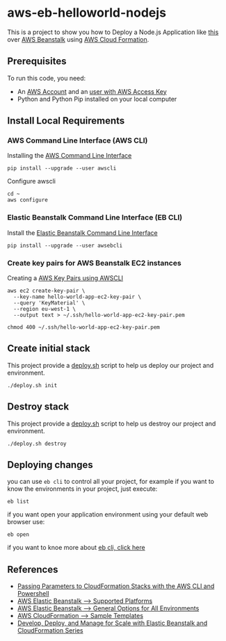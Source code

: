 # aws-eb-helloworld-nodejs

This is a project to show you how to Deploy a Node.js Application like [this](https://github.com/GoogleCloudPlatform/nodejs-getting-started.git) over [AWS Beanstalk](https://aws.amazon.com/elasticbeanstalk/) using [AWS Cloud Formation](https://aws.amazon.com/cloudformation).

## Prerequisites

To run this code, you need:
* An [AWS Account](https://aws.amazon.com) and an [user with AWS Access Key](http://docs.aws.amazon.com/IAM/latest/UserGuide/id_users_create.html)
* Python and Python Pip installed on your local computer

## Install Local Requirements

### AWS Command Line Interface (AWS CLI)

Installing the [AWS Command Line Interface](https://aws.amazon.com/cli)
```
pip install --upgrade --user awscli
```

Configure awscli
```
cd ~
aws configure
```

### Elastic Beanstalk Command Line Interface (EB CLI)

Install the [Elastic Beanstalk Command Line Interface](http://docs.aws.amazon.com/elasticbeanstalk/latest/dg/eb-cli3.html)
```
pip install --upgrade --user awsebcli
```

### Create key pairs for AWS Beanstalk EC2 instances

Creating a [AWS Key Pairs using AWSCLI](http://docs.aws.amazon.com/AWSCloudFormation/latest/UserGuide/cfn-using-cli.html)
```
aws ec2 create-key-pair \
  --key-name hello-world-app-ec2-key-pair \
  --query 'KeyMaterial' \
  --region eu-west-1 \
  --output text > ~/.ssh/hello-world-app-ec2-key-pair.pem

chmod 400 ~/.ssh/hello-world-app-ec2-key-pair.pem
```

## Create initial stack

This project provide a [deploy.sh](deploy) script to help us deploy our project and environment.

```
./deploy.sh init
```

## Destroy stack

This project provide a [deploy.sh](deploy) script to help us destroy our project and environment.

```
./deploy.sh destroy
```

## Deploying changes

you can use `eb cli` to control all your project, for example if you want to know
the environments in your project, just execute:

```
eb list
```

if you want open your application environment using your default web browser use:

```
eb open
```

if you want to knoe more about [eb cli, click here](http://docs.aws.amazon.com/elasticbeanstalk/latest/dg/eb3-cmd-commands.html)

## References

* [Passing Parameters to CloudFormation Stacks with the AWS CLI and Powershell](https://aws.amazon.com/es/blogs/devops/passing-parameters-to-cloudformation-stacks-with-the-aws-cli-and-powershell/)
* [AWS Elastic Beanstalk --> Supported Platforms](http://docs.aws.amazon.com/elasticbeanstalk/latest/dg/concepts.platforms.html#concepts.platforms.nodejs)
* [AWS Elastic Beanstalk --> General Options for All Environments](http://docs.aws.amazon.com/elasticbeanstalk/latest/dg/command-options-general.html#command-options-general-elasticbeanstalkhealthreporting)
* [AWS CloudFormation --> Sample Templates](http://docs.aws.amazon.com/AWSCloudFormation/latest/UserGuide/sample-templates-services-us-west-2.html#w2ab2c21c48c13c29)
* [Develop, Deploy, and Manage for Scale with Elastic Beanstalk and CloudFormation Series](https://aws.amazon.com/es/blogs/devops/part-1-develop-deploy-and-manage-for-scale-with-elastic-beanstalk-and-cloudformation-series/)

